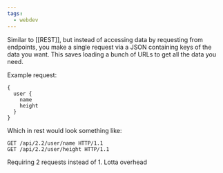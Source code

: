 ```yaml
---
tags:
  - webdev
---
```


Similar to [[REST]], but instead of accessing data by requesting from endpoints, you make a single request via a JSON containing keys of the data you want. This saves loading a bunch of URLs to get all the data you need.

Example request:

```
{
  user {
    name  
    height
  }
}
```
Which in rest would look something like:
```
GET /api/2.2/user/name HTTP/1.1
GET /api/2.2/user/height HTTP/1.1
```
Requiring 2 requests instead of 1. Lotta overhead
